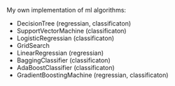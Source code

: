 My own implementation of ml algorithms:
- DecisionTree (regressian, classificaton)
- SupportVectorMachine (classificaton)
- LogisticRegressian (classificaton)
- GridSearch
- LinearRegressian (regressian)
- BaggingClassifier (classificaton)
- AdaBoostClassifier (classificaton)
- GradientBoostingMachine (regressian, classificaton)

